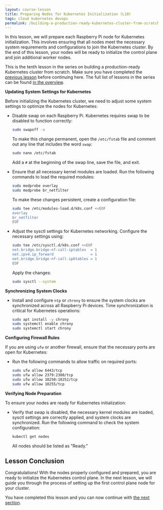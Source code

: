 ```yaml
---
layout: course-lesson
title: Preparing Nodes for Kubernetes Initialization (L10)
tags: cloud kubernetes devops
permalink: /building-a-production-ready-kubernetes-cluster-from-scratch/lesson-10
---
```


In this lesson, we will prepare each Raspberry Pi node for Kubernetes
initialization. This involves ensuring that all nodes meet the necessary system
requirements and configurations to join the Kubernetes cluster. By the end of
this lesson, your nodes will be ready to initialize the control plane and join
additional worker nodes.

This is the tenth lesson in the series on building a production-ready Kubernetes
cluster from scratch. Make sure you have completed the
[previous lesson](/building-a-production-ready-kubernetes-cluster-from-scratch/lesson-9)
before continuing here. The full list of lessons in the series can be found
[in the overview](/building-a-production-ready-kubernetes-cluster-from-scratch).

**Updating System Settings for Kubernetes**

Before initializing the Kubernetes cluster, we need to adjust some system
settings to optimize the nodes for Kubernetes:

- Disable swap on each Raspberry Pi. Kubernetes requires swap to be disabled to
  function correctly:

  ```bash
  sudo swapoff -a
  ```

  To make this change permanent, open the `/etc/fstab` file and comment out any
  line that includes the word `swap`:

  ```bash
  sudo nano /etc/fstab
  ```

  Add a `#` at the beginning of the swap line, save the file, and exit.

- Ensure that all necessary kernel modules are loaded. Run the following
  commands to load the required modules:

  ```bash
  sudo modprobe overlay
  sudo modprobe br_netfilter
  ```

  To make these changes persistent, create a configuration file:

  ```bash
  sudo tee /etc/modules-load.d/k8s.conf <<EOF
  overlay
  br_netfilter
  EOF
  ```

- Adjust the sysctl settings for Kubernetes networking. Configure the necessary
  settings using:
  ```bash
  sudo tee /etc/sysctl.d/k8s.conf <<EOF
  net.bridge.bridge-nf-call-iptables  = 1
  net.ipv4.ip_forward                 = 1
  net.bridge.bridge-nf-call-ip6tables = 1
  EOF
  ```
  Apply the changes:
  ```bash
  sudo sysctl --system
  ```

**Synchronizing System Clocks**

- Install and configure `ntp` or `chrony` to ensure the system clocks are
  synchronized across all Raspberry Pi devices. Time synchronization is critical
  for Kubernetes operations:
  ```bash
  sudo apt install -y chrony
  sudo systemctl enable chrony
  sudo systemctl start chrony
  ```

**Configuring Firewall Rules**

If you are using `ufw` or another firewall, ensure that the necessary ports are
open for Kubernetes:

- Run the following commands to allow traffic on required ports:
  ```bash
  sudo ufw allow 6443/tcp
  sudo ufw allow 2379:2380/tcp
  sudo ufw allow 10250:10252/tcp
  sudo ufw allow 10255/tcp
  ```

**Verifying Node Preparation**

To ensure your nodes are ready for Kubernetes initialization:

- Verify that swap is disabled, the necessary kernel modules are loaded, sysctl
  settings are correctly applied, and system clocks are synchronized. Run the
  following command to check the system configuration:
  ```bash
  kubectl get nodes
  ```
  All nodes should be listed as "Ready."

## Lesson Conclusion

Congratulations! With the nodes properly configured and prepared, you are ready
to initialize the Kubernetes control plane. In the next lesson, we will guide
you through the process of setting up the first control plane node for your
cluster.

You have completed this lesson and you can now continue with
[the next section](/building-a-production-ready-kubernetes-cluster-from-scratch/section-4).
